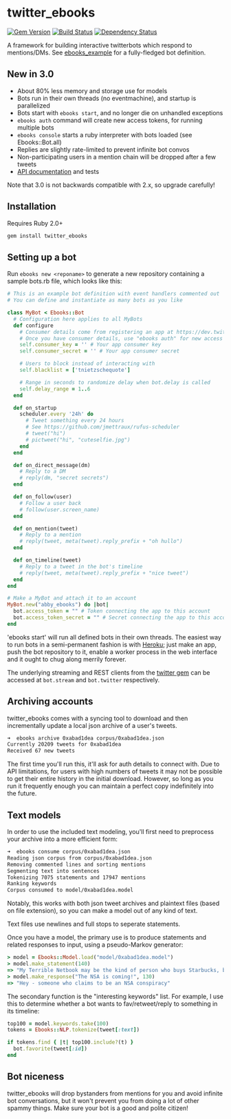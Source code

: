 # twitter\_ebooks

[![Gem Version](https://badge.fury.io/rb/twitter_ebooks.svg)](http://badge.fury.io/rb/twitter_ebooks)
[![Build Status](https://travis-ci.org/mispy/twitter_ebooks.svg)](https://travis-ci.org/mispy/twitter_ebooks)
[![Dependency Status](https://gemnasium.com/mispy/twitter_ebooks.svg)](https://gemnasium.com/mispy/twitter_ebooks)

A framework for building interactive twitterbots which respond to mentions/DMs. See [ebooks_example](https://github.com/mispy/ebooks_example) for a fully-fledged bot definition.

## New in 3.0

- About 80% less memory and storage use for models
- Bots run in their own threads (no eventmachine), and startup is parallelized
- Bots start with `ebooks start`, and no longer die on unhandled exceptions
- `ebooks auth` command will create new access tokens, for running multiple bots
- `ebooks console` starts a ruby interpreter with bots loaded (see Ebooks::Bot.all)
- Replies are slightly rate-limited to prevent infinite bot convos
- Non-participating users in a mention chain will be dropped after a few tweets
- [API documentation](http://rdoc.info/github/mispy/twitter_ebooks) and tests

Note that 3.0 is not backwards compatible with 2.x, so upgrade carefully!

## Installation

Requires Ruby 2.0+

```bash
gem install twitter_ebooks
```

## Setting up a bot

Run `ebooks new <reponame>` to generate a new repository containing a sample bots.rb file, which looks like this:

``` ruby
# This is an example bot definition with event handlers commented out
# You can define and instantiate as many bots as you like

class MyBot < Ebooks::Bot
  # Configuration here applies to all MyBots
  def configure
    # Consumer details come from registering an app at https://dev.twitter.com/
    # Once you have consumer details, use "ebooks auth" for new access tokens
    self.consumer_key = '' # Your app consumer key
    self.consumer_secret = '' # Your app consumer secret

    # Users to block instead of interacting with
    self.blacklist = ['tnietzschequote']

    # Range in seconds to randomize delay when bot.delay is called
    self.delay_range = 1..6
  end

  def on_startup
    scheduler.every '24h' do
      # Tweet something every 24 hours
      # See https://github.com/jmettraux/rufus-scheduler
      # tweet("hi")
      # pictweet("hi", "cuteselfie.jpg")
    end
  end

  def on_direct_message(dm)
    # Reply to a DM
    # reply(dm, "secret secrets")
  end

  def on_follow(user)
    # Follow a user back
    # follow(user.screen_name)
  end

  def on_mention(tweet)
    # Reply to a mention
    # reply(tweet, meta(tweet).reply_prefix + "oh hullo")
  end

  def on_timeline(tweet)
    # Reply to a tweet in the bot's timeline
    # reply(tweet, meta(tweet).reply_prefix + "nice tweet")
  end
end

# Make a MyBot and attach it to an account
MyBot.new("abby_ebooks") do |bot|
  bot.access_token = "" # Token connecting the app to this account
  bot.access_token_secret = "" # Secret connecting the app to this account
end
```

'ebooks start' will run all defined bots in their own threads. The easiest way to run bots in a semi-permanent fashion is with [Heroku](https://www.heroku.com); just make an app, push the bot repository to it, enable a worker process in the web interface and it ought to chug along merrily forever.

The underlying streaming and REST clients from the [twitter gem](https://github.com/sferik/twitter) can be accessed at `bot.stream` and `bot.twitter` respectively.

## Archiving accounts

twitter\_ebooks comes with a syncing tool to download and then incrementally update a local json archive of a user's tweets.

``` zsh
➜  ebooks archive 0xabad1dea corpus/0xabad1dea.json
Currently 20209 tweets for 0xabad1dea
Received 67 new tweets
```

The first time you'll run this, it'll ask for auth details to connect with. Due to API limitations, for users with high numbers of tweets it may not be possible to get their entire history in the initial download. However, so long as you run it frequently enough you can maintain a perfect copy indefinitely into the future.

## Text models

In order to use the included text modeling, you'll first need to preprocess your archive into a more efficient form:

``` zsh
➜  ebooks consume corpus/0xabad1dea.json
Reading json corpus from corpus/0xabad1dea.json
Removing commented lines and sorting mentions
Segmenting text into sentences
Tokenizing 7075 statements and 17947 mentions
Ranking keywords
Corpus consumed to model/0xabad1dea.model
```

Notably, this works with both json tweet archives and plaintext files (based on file extension), so you can make a model out of any kind of text.

Text files use newlines and full stops to seperate statements.

Once you have a model, the primary use is to produce statements and related responses to input, using a pseudo-Markov generator:

``` ruby
> model = Ebooks::Model.load("model/0xabad1dea.model")
> model.make_statement(140)
=> "My Terrible Netbook may be the kind of person who buys Starbucks, but this Rackspace vuln is pretty straight up a backdoor"
> model.make_response("The NSA is coming!", 130)
=> "Hey - someone who claims to be an NSA conspiracy"
```

The secondary function is the "interesting keywords" list. For example, I use this to determine whether a bot wants to fav/retweet/reply to something in its timeline:

``` ruby
top100 = model.keywords.take(100)
tokens = Ebooks::NLP.tokenize(tweet[:text])

if tokens.find { |t| top100.include?(t) }
  bot.favorite(tweet[:id])
end
```

## Bot niceness

twitter_ebooks will drop bystanders from mentions for you and avoid infinite bot conversations, but it won't prevent you from doing a lot of other spammy things. Make sure your bot is a good and polite citizen!
